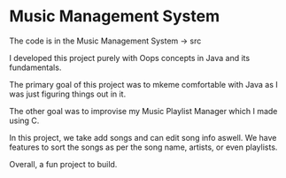 # Music Management System

The code is in the Music Management System -> src

I developed this project purely with Oops concepts in Java and its fundamentals.

The primary goal of this project was to mkeme comfortable with Java as I was 
just figuring things out in it.

The other goal was to improvise my Music Playlist Manager which I made using C.

In this project, we take add songs and can edit song info aswell. We have features
to sort the songs as per the song name, artists, or even playlists.

Overall, a fun project to build.
